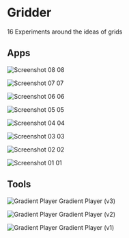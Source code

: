 # Gridder

16 Experiments around the ideas of grids

## Apps

![Screenshot 08](doc/08.jpg)
08

![Screenshot 07](doc/07.jpg)
07

![Screenshot 06](doc/06.jpg)
06

![Screenshot 05](doc/05.jpg)
05

![Screenshot 04](doc/04.jpg)
04

![Screenshot 03](doc/03.jpg)
03

![Screenshot 02](doc/02.jpg)
02

![Screenshot 01](doc/01.jpg)
01

## Tools

![Gradient Player](doc/gradient-player-v3.jpg)
Gradient Player (v3)

![Gradient Player](doc/gradient-player-v2.jpg)
Gradient Player (v2)

![Gradient Player](doc/gradient-player-v1.jpg)
Gradient Player (v1)
